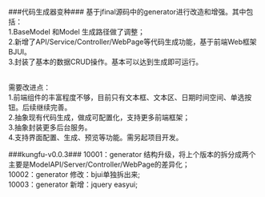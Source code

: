###代码生成器变种###
基于jfinal源码中的generator进行改造和增强。其中包括：<br>
1.BaseModel 和Model 生成路径做了调整；<br>
2.新增了API/Service/Controller/WebPage等代码生成功能，基于前端Web框架BJUI。<br>
3.封装了基本的数据CRUD操作。基本可以达到生成即可运行。<br><br>

需要改进点：<br>
1.前端组件的丰富程度不够，目前只有文本框、文本区、日期时间空间、单选按钮。后续继续完善。<br>
2.抽象现有代码生成，做成可配置化，支持更多前端框架；<br>
3.抽象封装更多后台服务。<br>
4.支持界面配置、生成、预览等功能。需另起项目开发。<br>

###kungfu-v0.0.3###
10001：generator 结构升级，将上个版本的拆分成两个主要是ModelAPI/Server/Controller/WebPage的差异化；<br>
10002：generator 修改：bjui单独拆出来;<br>
10003：generator 新增：jquery easyui;<br>
